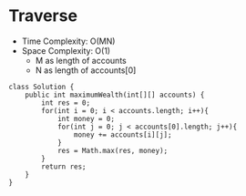 # Traverse
* Time Complexity: O(MN)
* Space Complexity: O(1)
	* M as length of accounts
	* N as length of accounts[0]
```
class Solution {
    public int maximumWealth(int[][] accounts) {
        int res = 0;
        for(int i = 0; i < accounts.length; i++){
            int money = 0;
            for(int j = 0; j < accounts[0].length; j++){
                money += accounts[i][j];
            }
            res = Math.max(res, money);
        }
        return res;
    }
}
```